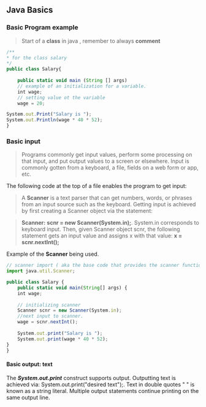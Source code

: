 ## Java Basics 

### Basic Program example  

>Start of a **class** in java , remember to always **comment**

````javascript
/**
* for the class salary 
*/
public class Salary{
    
    public static void main (String [] args)
    // example of an initialization for a variable.
    int wage;
    // setting value ot the variable 
    wage = 20;

System.out.Print("Salary is ");
System.out.Println(wage * 40 * 52);    
}


````

### Basic input
>Programs commonly get input values, perform some processing on that input, and put output values to a 
screen or elsewhere. Input is commonly gotten from a keyboard, a file, fields on a web form or app, etc.

The following code at the top of a file enables the program to get input:

>A **Scanner** is a text parser that can get numbers, words, or phrases from an input source such as the keyboard. Getting input is achieved by first creating a Scanner object via the statement:

> **Scanner:** __scnr = new Scanner(System.in);__. System.in corresponds to keyboard input. Then, given Scanner object scnr, the following statement gets an input value and assigns x with that value: **x = scnr.nextInt();**

Example of the **Scanner** being used.

````javascript
// scanner import ( aka the base code that provides the scanner functionality is being called.)
import java.util.Scanner;

public class Salary {
    public static void main(String[] args) {
    int wage;
    
    // initializing scanner
    Scanner scnr = new Scanner(System.in);
    //next input to scanner.
    wage = scnr.nextInt();
    
    System.out.print("Salary is ");
    System.out.print(wage * 40 * 52);
}
}
````
#### Basic output: text

The ***System.out.print*** construct supports output. Outputting text is achieved via: System.out.print("desired text");. Text in double quotes " " is known as a string literal. Multiple output statements continue printing on the same output line.
